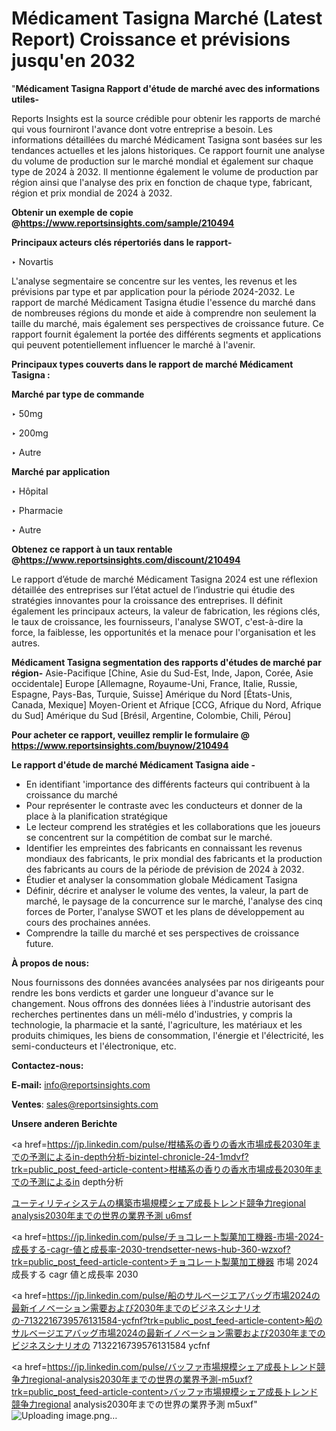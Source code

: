 # Médicament Tasigna Marché (Latest Report) Croissance et prévisions jusqu'en 2032

"<strong>Médicament Tasigna Rapport d'étude de marché avec des informations utiles-</strong>

Reports Insights est la source crédible pour obtenir les rapports de marché qui vous fourniront l'avance dont votre entreprise a besoin. Les informations détaillées du marché Médicament Tasigna sont basées sur les tendances actuelles et les jalons historiques. Ce rapport fournit une analyse du volume de production sur le marché mondial et également sur chaque type de 2024 à 2032. Il mentionne également le volume de production par région ainsi que l'analyse des prix en fonction de chaque type, fabricant, région et prix mondial de 2024 à 2032.

<strong><b>Obtenir un exemple de copie @</b></strong><a href=https://www.reportsinsights.com/sample/210494><strong><b>https://www.reportsinsights.com/sample/210494</b></strong></a>

<b>Principaux acteurs clés répertoriés dans le rapport-</b>

<b> </b>‣ Novartis

L'analyse segmentaire se concentre sur les ventes, les revenus et les prévisions par type et par application pour la période 2024-2032. Le rapport de marché Médicament Tasigna étudie l'essence du marché dans de nombreuses régions du monde et aide à comprendre non seulement la taille du marché, mais également ses perspectives de croissance future. Ce rapport fournit également la portée des différents segments et applications qui peuvent potentiellement influencer le marché à l'avenir.

<strong>Principaux types couverts dans le rapport de marché Médicament Tasigna :</strong>

<strong>Marché par type de commande</strong>

‣ 50mg

‣ 200mg

‣ Autre

<strong>Marché par application</strong>

‣ Hôpital

‣ Pharmacie

‣ Autre

<strong><b>Obtenez ce rapport à un taux rentable @</b></strong><a href=https://www.reportsinsights.com/discount/210494><strong><b>https://www.reportsinsights.com/discount/210494</b></strong></a>

Le rapport d’étude de marché Médicament Tasigna 2024 est une réflexion détaillée des entreprises sur l’état actuel de l’industrie qui étudie des stratégies innovantes pour la croissance des entreprises. Il définit également les principaux acteurs, la valeur de fabrication, les régions clés, le taux de croissance, les fournisseurs, l'analyse SWOT, c'est-à-dire la force, la faiblesse, les opportunités et la menace pour l'organisation et les autres.

<strong>Médicament Tasigna segmentation des rapports d'études de marché par région-</strong>
Asie-Pacifique [Chine, Asie du Sud-Est, Inde, Japon, Corée, Asie occidentale]
Europe [Allemagne, Royaume-Uni, France, Italie, Russie, Espagne, Pays-Bas, Turquie, Suisse]
Amérique du Nord [États-Unis, Canada, Mexique]
Moyen-Orient et Afrique [CCG, Afrique du Nord, Afrique du Sud]
Amérique du Sud [Brésil, Argentine, Colombie, Chili, Pérou]

<strong>Pour acheter ce rapport, veuillez remplir le formulaire @   <a href=https://www.reportsinsights.com/buynow/210494>https://www.reportsinsights.com/buynow/210494</a></strong>

<strong>Le rapport d'étude de marché Médicament Tasigna aide -</strong>
<ul>
  <li>En identifiant 'importance des différents facteurs qui contribuent à la croissance du marché</li>
  <li>Pour représenter le contraste avec les conducteurs et donner de la place à la planification stratégique</li>
  <li>Le lecteur comprend les stratégies et les collaborations que les joueurs se concentrent sur la compétition de combat sur le marché.</li>
  <li>Identifier les empreintes des fabricants en connaissant les revenus mondiaux des fabricants, le prix mondial des fabricants et la production des fabricants au cours de la période de prévision de 2024 à 2032.</li>
  <li>Étudier et analyser la consommation globale Médicament Tasigna</li>
  <li>Définir, décrire et analyser le volume des ventes, la valeur, la part de marché, le paysage de la concurrence sur le marché, l'analyse des cinq forces de Porter, l'analyse SWOT et les plans de développement au cours des prochaines années.</li>
  <li>Comprendre la taille du marché et ses perspectives de croissance future.</li>
</ul>
<strong>À propos de nous:</strong>

Nous fournissons des données avancées analysées par nos dirigeants pour rendre les bons verdicts et garder une longueur d'avance sur le changement. Nous offrons des données liées à l'industrie autorisant des recherches pertinentes dans un méli-mélo d'industries, y compris la technologie, la pharmacie et la santé, l'agriculture, les matériaux et les produits chimiques, les biens de consommation, l'énergie et l'électricité, les semi-conducteurs et l'électronique, etc.

<strong>Contactez-nous:</strong>

<strong>E-mail:</strong> <a href=mailto:info@reportsinsights.com>info@reportsinsights.com</a>

<strong>Ventes</strong>: <a href=mailto:sales@reportsinsights.com>sales@reportsinsights.com</a>

<strong>Unsere anderen Berichte</strong>

<a href=https://jp.linkedin.com/pulse/柑橘系の香りの香水市場成長2030年までの予測によるin-depth分析-bizintel-chronicle-24-1mdvf?trk=public_post_feed-article-content>柑橘系の香りの香水市場成長2030年までの予測によるin depth分析</a>

<a href=https://www.linkedin.com/pulse/ユーティリティシステムの構築市場規模シェア成長トレンド競争力regional-analysis2030年までの世界の業界予測-u6msf/>ユーティリティシステムの構築市場規模シェア成長トレンド競争力regional analysis2030年までの世界の業界予測 u6msf</a>

<a href=https://jp.linkedin.com/pulse/チョコレート製菓加工機器-市場-2024-成長する-cagr-値と成長率-2030-trendsetter-news-hub-360-wzxof?trk=public_post_feed-article-content>チョコレート製菓加工機器 市場 2024 成長する cagr 値と成長率 2030</a>

<a href=https://jp.linkedin.com/pulse/船のサルベージエアバッグ市場2024の最新イノベーション需要および2030年までのビジネスシナリオの-7132216739576131584-ycfnf?trk=public_post_feed-article-content>船のサルベージエアバッグ市場2024の最新イノベーション需要および2030年までのビジネスシナリオの 7132216739576131584 ycfnf</a>

<a href=https://jp.linkedin.com/pulse/バッファ市場規模シェア成長トレンド競争力regional-analysis2030年までの世界の業界予測-m5uxf?trk=public_post_feed-article-content>バッファ市場規模シェア成長トレンド競争力regional analysis2030年までの世界の業界予測 m5uxf</a>"
![Uploading image.png…]()
